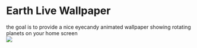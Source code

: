 # Earth Live Wallpaper #
the goal is to provide a nice eyecandy animated wallpaper showing rotating planets on your home screen<br>
<img src='http://earth-live-wallpaper.googlecode.com/files/cap1.png'>